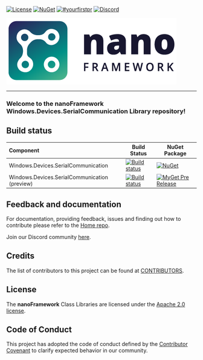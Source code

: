 
[![License](https://img.shields.io/badge/License-Apache%202.0-blue.svg)](https://github.com/nanoframework/Home/blob/master/LICENSE) [![NuGet](https://img.shields.io/nuget/dt/nanoFramework.Windows.Devices.SerialCommunication.svg)]() [![#yourfirstpr](https://img.shields.io/badge/first--timers--only-friendly-blue.svg)](https://github.com/nanoframework/Home/blob/master/CONTRIBUTING.md)  [![Discord](https://img.shields.io/discord/478725473862549535.svg)](https://discord.gg/gCyBu8T)


![nanoFramework logo](https://github.com/nanoframework/Home/blob/master/resources/logo/nanoFramework-repo-logo.png)

-----

### Welcome to the **nanoFramework** Windows.Devices.SerialCommunication Library repository!


## Build status


| Component | Build Status | NuGet Package |
|:-|---|---|
| Windows.Devices.SerialCommunication | [![Build status](https://ci.appveyor.com/api/projects/status/ucxkrrmy3pde1x34/branch/master?svg=true)](https://ci.appveyor.com/project/nfbot/lib-windows-devices-serialcommunication/branch/master) | [![NuGet](https://img.shields.io/nuget/vpre/nanoFramework.Windows.Devices.SerialCommunication.svg)](https://www.nuget.org/packages/nanoFramework.Windows.Devices.SerialCommunication/)  |
| Windows.Devices.SerialCommunication (preview) |[![Build status](https://ci.appveyor.com/api/projects/status/ucxkrrmy3pde1x34/branch/develop?svg=true)](https://ci.appveyor.com/project/nfbot/lib-windows-devices-serialcommunication/branch/develop) | [![MyGet Pre Release](https://img.shields.io/myget/nanoframework-dev/vpre/nanoFramework.Windows.Devices.SerialCommunication.svg)](https://www.myget.org/feed/nanoframework-dev/package/nuget/nanoFramework.Windows.Devices.SerialCommunication) |


## Feedback and documentation

For documentation, providing feedback, issues and finding out how to contribute please refer to the [Home repo](https://github.com/nanoframework/Home).

Join our Discord community [here](https://discord.gg/gCyBu8T).


## Credits

The list of contributors to this project can be found at [CONTRIBUTORS](https://github.com/nanoframework/Home/blob/master/CONTRIBUTORS.md).


## License

The **nanoFramework** Class Libraries are licensed under the [Apache 2.0 license](http://www.apache.org/licenses/LICENSE-2.0).


## Code of Conduct
This project has adopted the code of conduct defined by the [Contributor Covenant](http://contributor-covenant.org/)
to clarify expected behavior in our community.
